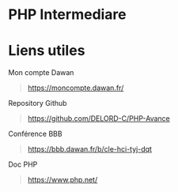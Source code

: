 # PHP Intermediare

# Liens utiles

Mon compte Dawan
> https://moncompte.dawan.fr/

Repository Github
> https://github.com/DELORD-C/PHP-Avance

Conférence BBB
> https://bbb.dawan.fr/b/cle-hci-tyj-dqt

Doc PHP
> https://www.php.net/